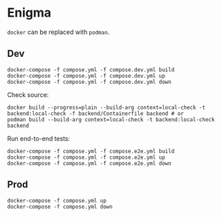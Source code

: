 # Enigma

`docker` can be replaced with `podman`.

## Dev

```console
docker-compose -f compose.yml -f compose.dev.yml build
docker-compose -f compose.yml -f compose.dev.yml up
docker-compose -f compose.yml -f compose.dev.yml down
```

Check source:

```console
docker build --progress=plain --build-arg context=local-check -t backend:local-check -f backend/Containerfile backend # or
podman build --build-arg context=local-check -t backend:local-check backend
```

Run end-to-end tests:

```console
docker-compose -f compose.yml -f compose.e2e.yml build
docker-compose -f compose.yml -f compose.e2e.yml up
docker-compose -f compose.yml -f compose.e2e.yml down
```

## Prod

```console
docker-compose -f compose.yml up
docker-compose -f compose.yml down
```
